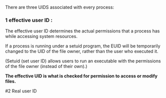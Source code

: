 There are three UIDS associated with every process:

### 1 effective user ID :

The effective user ID determines the actual permissions that a process has while accessing system resources.

If a process is running under a setuid program, the EUID will be temporarily changed to the UID of the file owner, rather than the user who executed it.

(Setuid (set user ID) allows users to run an executable with the permissions of the file owner (instead of their own).)

**The effective UID is what is checked for permission to access or modify files.**

#2 Real user ID

